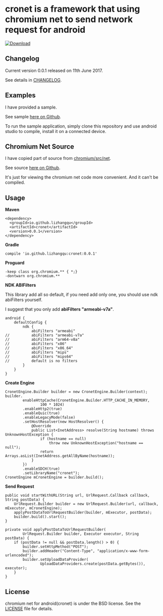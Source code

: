 cronet is a framework that using chromium net to send network request for android
====================================

[ ![Download](https://api.bintray.com/packages/lizhangqu/maven/io.github.lizhangqu:cronet/images/download.svg) ](https://bintray.com/lizhangqu/maven/io.github.lizhangqu:cronet/_latestVersion)

Changelog
---------

Current version 0.0.1 released on 11th June 2017.

See details in [CHANGELOG](https://github.com/lizhangqu/chromium-net-for-android/blob/master/CHANGELOG.md).


Examples
--------

I have provided a sample.

See sample [here on Github](https://github.com/lizhangqu/chromium-net-for-android/tree/master/sample).

To run the sample application, simply clone this repository and use android studio to compile, install it on a connected device.

Chromium Net Source
-------
I have copied part of source from [chromium/src/net](https://chromium.googlesource.com/chromium/src/net/+/master).

See source [here on Github](https://github.com/lizhangqu/chromium-net-for-android/tree/master/cronet-source).

It's just for viewing the chromium net code more convenient. And it can't be compiled.

Usage
-----

**Maven**

```
<dependency>
  <groupId>io.github.lizhangqu</groupId>
  <artifactId>cronet</artifactId>
  <version>0.0.1</version>
</dependency>
```

**Gradle**

```
compile 'io.github.lizhangqu:cronet:0.0.1'
```

**Proguard**

```
-keep class org.chromium.** { *;}
-dontwarn org.chromium.**
```

**NDK ABIFilters**

This library add all so default, if you need add only one, you should use ndk abiFilters yourself.

I suggest that you only add **abiFilters "armeabi-v7a"**.

```
android {
    defaultConfig {
        ndk {
            abiFilters "armeabi"
//          abiFilters "armeabi-v7a"
//          abiFilters "arm64-v8a"
//          abiFilters "x86"
//          abiFilters "x86_64"
//          abiFilters "mips"
//          abiFilters "mips64"
//          default is no filters
        }
    }
}
```

**Create Engine**

```
CronetEngine.Builder builder = new CronetEngine.Builder(context);
builder.
        enableHttpCache(CronetEngine.Builder.HTTP_CACHE_IN_MEMORY,
                100 * 1024)
        .enableHttp2(true)
        .enableQuic(true)
        .enableLegacyMode(false)
        .setHostResolver(new HostResolver() {
            @Override
            public List<InetAddress> resolve(String hostname) throws UnknownHostException {
                if (hostname == null)
                    throw new UnknownHostException("hostname == null");
                return Arrays.asList(InetAddress.getAllByName(hostname));
            }
        })
        .enableSDCH(true)
        .setLibraryName("cronet");
CronetEngine mCronetEngine = builder.build();
```

**Send Request**

```
public void startWithURL(String url, UrlRequest.Callback callback, String postData) {
    UrlRequest.Builder builder = new UrlRequest.Builder(url, callback, mExecutor, mCronetEngine);
    applyPostDataToUrlRequestBuilder(builder, mExecutor, postData);
    builder.build().start();
}

private void applyPostDataToUrlRequestBuilder(
        UrlRequest.Builder builder, Executor executor, String postData) {
    if (postData != null && postData.length() > 0) {
        builder.setHttpMethod("POST");
        builder.addHeader("Content-Type", "application/x-www-form-urlencoded");
        builder.setUploadDataProvider(
                UploadDataProviders.create(postData.getBytes()), executor);
    }
}
```

License
--------
chromium net for android(cronet) is under the BSD license. See the [LICENSE](https://github.com/lizhangqu/chromium-net-for-android/blob/master/LICENSE) file for details.